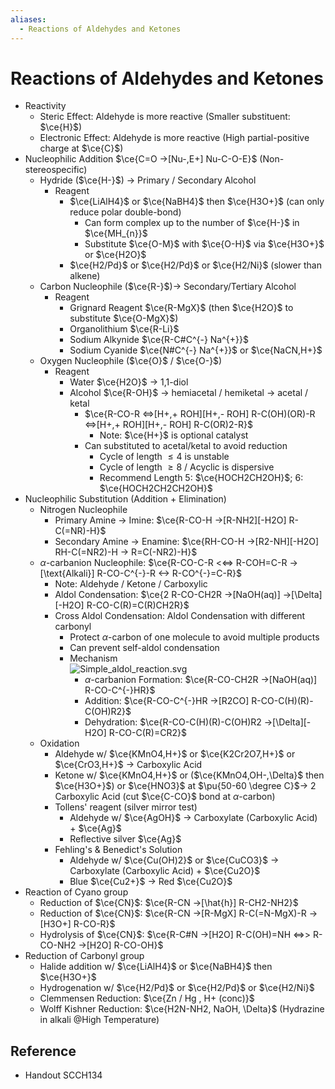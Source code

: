 ```yaml
---
aliases:
  - Reactions of Aldehydes and Ketones
---
```


# Reactions of Aldehydes and Ketones

- Reactivity
	- Steric Effect: Aldehyde is more reactive (Smaller substituent: $\ce{H}$)
	- Electronic Effect: Aldehyde is more reactive (High partial-positive charge at $\ce{C}$)
- Nucleophilic Addition $\ce{C=O ->[Nu-,E+] Nu-C-O-E}$ (Non-stereospecific)
	- Hydride ($\ce{H-}$) → Primary / Secondary Alcohol
		- Reagent
			- $\ce{LiAlH4}$ or $\ce{NaBH4}$ then $\ce{H3O+}$ (can only reduce polar double-bond)
				- Can form complex up to the number of $\ce{H-}$ in $\ce{MH_{n}}$
				- Substitute $\ce{O-M}$ with $\ce{O-H}$ via $\ce{H3O+}$ or $\ce{H2O}$
			- $\ce{H2/Pd}$ or $\ce{H2/Pd}$ or $\ce{H2/Ni}$ (slower than alkene)
	- Carbon Nucleophile ($\ce{R-}$)→ Secondary/Tertiary Alcohol
		- Reagent
			- Grignard Reagent $\ce{R-MgX}$ (then $\ce{H2O}$ to substitute $\ce{O-MgX}$)
			- Organolithium $\ce{R-Li}$
			- Sodium Alkynide $\ce{R-C#C^{-} Na^{+}}$
			- Sodium Cyanide $\ce{N#C^{-} Na^{+}}$ or $\ce{NaCN,H+}$
	- Oxygen Nucleophile ($\ce{O}$ / $\ce{O-}$)
		- Reagent
			- Water $\ce{H2O}$ → 1,1-diol
			- Alcohol $\ce{R-OH}$ → hemiacetal / hemiketal → acetal / ketal
				- $\ce{R-CO-R <=>[H+,+ ROH][H+,- ROH] R-C(OH)(OR)-R <=>[H+,+ ROH][H+,- ROH] R-C(OR)2-R}$
					- Note: $\ce{H+}$ is optional catalyst
				- Can substituted to acetal/ketal to avoid reduction
					- Cycle of length $\le4$ is unstable
					- Cycle of length $\ge8$ / Acyclic is dispersive
					- Recommend Length 5: $\ce{HOCH2CH2OH}$; 6: $\ce{HOCH2CH2CH2OH}$
- Nucleophilic Substitution (Addition + Elimination)
	- Nitrogen Nucleophile
		- Primary Amine → Imine: $\ce{R-CO-H ->[R-NH2][-H2O] R-C(=NR)-H}$
		- Secondary Amine → Enamine: $\ce{RH-CO-H ->[R2-NH][-H2O] RH-C(=NR2)-H -> R=C(-NR2)-H}$
	- $\alpha$-carbanion Nucleophile: $\ce{R-CO-C-R <<=> R-COH=C-R ->[\text{Alkali}] R-CO-C^{-}-R <-> R-CO^{-}=C-R}$
		- Note: Aldehyde / Ketone / Carboxylic
		- Aldol Condensation: $\ce{2 R-CO-CH2R ->[NaOH(aq)] ->[\Delta][-H2O] R-CO-C(R)=C(R)CH2R}$
		- Cross Aldol Condensation: Aldol Condensation with different carbonyl
			- Protect $\alpha$-carbon of one molecule to avoid multiple products
			- Can prevent self-aldol condensation
			- Mechanism  
			  ![Simple\_aldol\_reaction.svg](https://upload.wikimedia.org/wikipedia/commons/7/76/Simple_aldol_reaction.svg)
				- $\alpha$-carbanion Formation: $\ce{R-CO-CH2R ->[NaOH(aq)] R-CO-C^{-}HR}$
				- Addition: $\ce{R-CO-C^{-}HR ->[R2CO] R-CO-C(H)(R)-C(OH)R2}$
				- Dehydration: $\ce{R-CO-C(H)(R)-C(OH)R2 ->[\Delta][-H2O] R-CO-C(R)=CR2}$
	- Oxidation
		- Aldehyde w/ $\ce{KMnO4,H+}$ or $\ce{K2Cr2O7,H+}$ or $\ce{CrO3,H+}$ → Carboxylic Acid
		- Ketone w/ $\ce{KMnO4,H+}$ or ($\ce{KMnO4,OH-,\Delta}$ then $\ce{H3O+}$) or $\ce{HNO3}$ at $\pu{50-60 \degree C}$→ 2 Carboxylic Acid (cut $\ce{C-CO}$ bond at $\alpha$-carbon)
		- Tollens' reagent (silver mirror test)
			- Aldehyde w/ $\ce{AgOH}$ → Carboxylate (Carboxylic Acid) + $\ce{Ag}$
			- Reflective silver $\ce{Ag}$
		- Fehling's & Benedict's Solution
			- Aldehyde w/ $\ce{Cu(OH)2}$ or $\ce{CuCO3}$ → Carboxylate (Carboxylic Acid) + $\ce{Cu2O}$
			- Blue $\ce{Cu2+}$ → Red $\ce{Cu2O}$
- Reaction of Cyano group
	- Reduction of $\ce{CN}$: $\ce{R-CN ->[\hat{h}] R-CH2-NH2}$
	- Reduction of $\ce{CN}$: $\ce{R-CN ->[R-MgX] R-C(=N-MgX)-R ->[H3O+] R-CO-R}$
	- Hydrolysis of $\ce{CN}$: $\ce{R-C#N ->[H2O] R-C(OH)=NH <=>> R-CO-NH2 ->[H2O] R-CO-OH}$
- Reduction of Carbonyl group
	- Halide addition w/ $\ce{LiAlH4}$ or $\ce{NaBH4}$ then $\ce{H3O+}$
	- Hydrogenation w/ $\ce{H2/Pd}$ or $\ce{H2/Pd}$ or $\ce{H2/Ni}$
	 - Clemmensen Reduction: $\ce{Zn / Hg , H+ (conc)}$
	 - Wolff Kishner Reduction: $\ce{H2N-NH2, NaOH, \Delta}$ (Hydrazine in alkali @High Temperature)

## Reference

- Handout SCCH134
